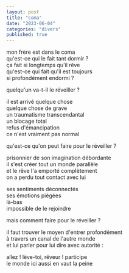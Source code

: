 ```yaml
---
layout: post
title: "coma"
date: "2023-06-04"
categories: "divers"
published: true
---
```


mon frère est dans le coma  
qu'est-ce qui le fait tant dormir ?  
ça fait si longtemps qu'il rêve  
qu'est-ce qui fait qu'il est toujours  
si profondément endormi ?  

quelqu'un va-t-il le réveiller ?  

il est arrivé quelque chose  
quelque chose de grave  
un traumatisme transcendantal  
un blocage total  
refus d'émancipation  
ce n'est vraiment pas normal  

qu'est-ce qu'on peut faire pour le réveiller ?  

prisonnier de son imagination débordante  
il s'est créer tout un monde parallèle  
et le rêve l'a emporté complètement  
on a perdu tout contact avec lui  

ses sentiments déconnectés  
ses émotions piégées  
là-bas  
impossible de le rejoindre  

mais comment faire pour le réveiller ?  

il faut trouver le moyen d'entrer profondément  
à travers un canal de l'autre monde  
et lui parler pour lui dire avec autorité :  

allez ! lève-toi, rêveur ! participe  
le monde ici aussi en vaut la peine  
